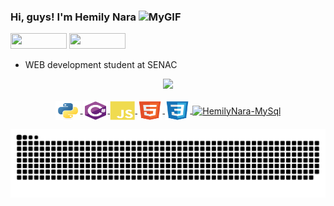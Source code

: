 ### <div align="left"> Hi, guys! I'm Hemily Nara ![MyGIF](https://user-images.githubusercontent.com/109034626/180629285-cb1b7c02-5a32-406e-8320-7703ea1f1bfc.gif) 
<div> 
 <a href="https://www.linkedin.com/in/hemilynara/" target="_blank"><img height="25" width="90" src="https://img.shields.io/badge/-LinkedIn-%230077B5?style=for-the-badge&logo=linkedin&logoColor=white" target="_blank"></a> 
 <a href = "mailto:hemilynara@gmail.com? corpo=Hi!"><img height="25" width="90" src="https://img.shields.io/badge/-Gmail-%23333?style=for-the-badge&logo=gmail&logoColor=white" target="_blank">  </a>
</div>

- WEB development student at SENAC



<div align="center">
<a href="https://github.com/hemilynara">
 <img height="180em" src="https://github-readme-stats.vercel.app/api?username=hemilynara&title_color=FFFFFF&icon_color=8470FF&show_icons=true&theme=dracula&include_all_commits=true&count_private=true"/>
</div>

<div align="center"><br>
  <img align="center" alt="HemilyNara-Python" height="30" width="40" src="https://raw.githubusercontent.com/devicons/devicon/master/icons/python/python-original.svg">
  <img align="center" alt="HemilyNara-Csharp" height="30" width="40" src="https://raw.githubusercontent.com/devicons/devicon/master/icons/csharp/csharp-original.svg">
  <img align="center" alt="HemilyNara-Js" height="30" width="40" src="https://raw.githubusercontent.com/devicons/devicon/master/icons/javascript/javascript-plain.svg">
  <img align="center" alt="HemilyNara-HTML" height="30" width="40" src="https://raw.githubusercontent.com/devicons/devicon/master/icons/html5/html5-original.svg">
  <img align="center" alt="HemilyNara-CSS" height="30" width="40" src="https://raw.githubusercontent.com/devicons/devicon/master/icons/css3/css3-original.svg">
  <img align="center" alt="HemilyNara-MySql" height="30" width="40" src="https://cdn.jsdelivr.net/gh/devicons/devicon/icons/adonisjs/adonisjs-original.svg" />
</div>

![Snake animation](https://github.com/hemilynara/hemilynara/blob/output/github-contribution-grid-snake.svg)

